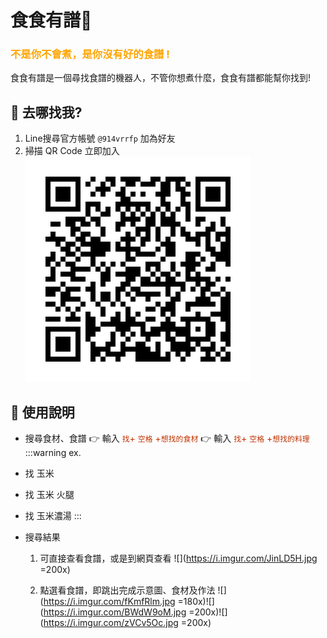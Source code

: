 <style>
 *{
 
 }
.c {
  color: orange;
}

.b {
  color: #bf3200;
}
</style>

# 食食有譜🍳

### <span class="c">不是你不會煮，是你沒有好的食譜 !</span>
食食有譜是一個尋找食譜的機器人，不管你想煮什麼，食食有譜都能幫你找到!
<br>

## 🥕 去哪找我?
1. Line搜尋官方帳號 `@914vrrfp` 加為好友
2. 掃描 QR Code 立即加入 
![image](https://github.com/wan1996tina/firstlinebot/blob/master/914vrrfp.png)

## 🥕 使用說明

- 搜尋食材、食譜 
👉 輸入 <span class="b"> `找`+ `空格` +`想找的食材`</span>
👉 輸入 <span class="b"> `找`+ `空格` +`想找的料理`</span>
:::warning
ex. 
- 找 玉米 
- 找 玉米 火腿
- 找 玉米濃湯
:::

- 搜尋結果
    1. 可直接查看食譜，或是到網頁查看 
      ![](https://i.imgur.com/JinLD5H.jpg =200x)
      
    2. 點選看食譜，即跳出完成示意圖、食材及作法
     ![](https://i.imgur.com/fKmfRlm.jpg =180x)![](https://i.imgur.com/BWdW9oM.jpg =200x)![](https://i.imgur.com/zVCv5Oc.jpg =200x)




